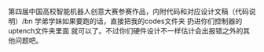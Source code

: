 第四届中国高校智能机器人创意大赛参赛作品，内附代码和对应设计文稿（代码说明）/bn
学弟学妹如果要跑的话，直接把我的codes文件夹 扔进你们控制器的uptench文件夹里面 就可以了。不过你们硬件设计不一样估计会出报错之外的其他问题吧。
